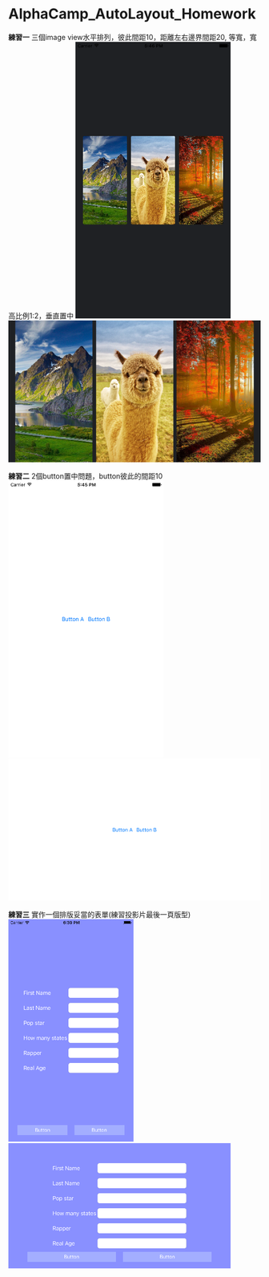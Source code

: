 # AlphaCamp_AutoLayout_Homework

**練習一** 三個image view水平排列，彼此間距10，距離左右邊界間距20, 等寬，寬高比例1:2，垂直置中
![Alt text](/screenshot/exercise1_portrait.png?raw=true "portrait view")
![Alt text](/screenshot/exercise1_landscape.png?raw=true "landscape view")

**練習二** 2個button置中問題，button彼此的間距10
![Alt text](/screenshot/exercise2_portrait.png?raw=true "portrait view")
![Alt text](/screenshot/exercise2_landscape.png?raw=true "landscape view")

**練習三** 實作一個排版妥當的表單(練習投影片最後一頁版型)
![Alt text](/screenshot/exercise3_portrait.png?raw=true "portrait view")
![Alt text](/screenshot/exercise3_landscape.png?raw=true "landscape view")
